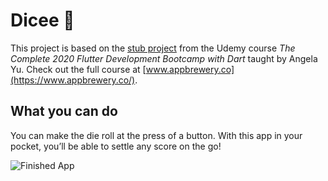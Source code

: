 # Dicee 🎲

This project is based on the [stub project](https://github.com/londonappbrewery/dicee-flutter) from the Udemy course *The Complete 2020 Flutter Development Bootcamp with Dart* taught by Angela Yu. Check out the full course at [www.appbrewery.co](https://www.appbrewery.co/).

## What you can do

You can make the die roll at the press of a button. With this app in your pocket, you’ll be able to settle any score on the go!

![Finished App](https://github.com/londonappbrewery/Images/blob/master/dicee-demo.gif)
